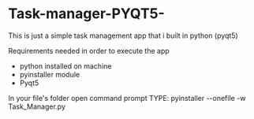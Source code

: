 # Task-manager-PYQT5-
This is just a simple task management app that i built in python (pyqt5)

Requirements needed in order to execute the app
- python installed on machine
- pyinstaller module
- Pyqt5

In your file's folder open command prompt
TYPE: pyinstaller --onefile -w Task_Manager.py
